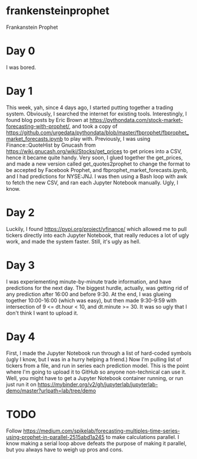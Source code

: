# frankensteinprophet
Frankanstein Prophet

# Day 0
I was bored.

# Day 1
This week, yah, since 4 days ago, I started putting together a trading system. Obviously, I searched the internet for existing tools. Interestingly, I found blog posts by Eric Brown at https://pythondata.com/stock-market-forecasting-with-prophet/, and took a copy of https://github.com/urgedata/pythondata/blob/master/fbprophet/fbprophet_market_forecasts.ipynb to play with.
Previously, I was using Finance::QuoteHist by Gnucash from https://wiki.gnucash.org/wiki/Stocks/get_prices to get prices into a CSV, hence it became quite handy.
Very soon, I glued together the get_prices, and made a new version called get_quotes2prophet to change the format to be accepted by Facebook Prophet, and fbprophet_market_forecasts.ipynb, and I had predictions for NYSE:JNJ. I was then using a Bash loop with awk to fetch the new CSV, and ran each Jupyter Notebook manually. Ugly, I know.
# Day 2
Luckily, I found https://pypi.org/project/yfinance/ which allowed me to pull tickers directly into each Jupyter Notebook, that really reduces a lot of ugly work, and made the system faster. Still, it's ugly as hell.
# Day 3
I was experiementing minute-by-minute trade information, and have predictions for the next day. The biggest hurdle, actually, was getting rid of any prediction after 16:00 and before 9:30. At the end, I was glueing together 10:00-16:00 (which was easy), but then made 9:30-9:59 with intersection of 9 <= dt.hour < 10, and dt.minute >= 30. It was so ugly that I don't think I want to upload it.
# Day 4
First, I made the Jupyter Notebook run through a list of hard-coded symbols (ugly I know, but I was in a hurry helping a friend.) Now I'm pulling list of tickers from a file, and run in series each prediction model. This is the point where I'm going to upload it to GitHub so anyone non-technical can use it. Well, you might have to get a Jupyter Notebook container running, or run just run it on https://mybinder.org/v2/gh/jupyterlab/jupyterlab-demo/master?urlpath=lab/tree/demo

# TODO
Follow https://medium.com/spikelab/forecasting-multiples-time-series-using-prophet-in-parallel-2515abd1a245 to make calculations parallel. I know making a serial loop above defeats the purpose of making it parallel, but you always have to weigh up pros and cons.
